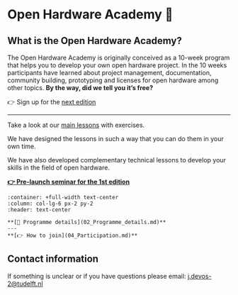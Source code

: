 
# Open Hardware Academy 🚀
<!-- ```{image} img/jpg/banner.jpg
:alt: hardware illustration
:align: center
:width: 90%
``` -->


## What is the Open Hardware Academy?

The Open Hardware Academy is originally conceived as a 10-week program that helps you to develop your own open hardware project. In the 10 weeks participants have learned about project management, documentation, community building, prototyping and licenses for open hardware among other topics. **By the way, did we tell you it’s free?**

👉 Sign up for the [next edition](./04_Participation#sign-up-for-the-2nd-edition-of-the-open-hardware-academy-2023)


---
Take a look at our [main lessons](./03_Lessons.md) with exercises.

We have designed the lessons in such a way that you can do them in your own time. 

We have also developed complementary technical lessons to develop your skills in the field of open hardware.


**[👉 Pre-launch seminar for the 1st edition](https://www.youtube.com/watch?v=wkpVgo1fIpA)**

```{panels}
:container: +full-width text-center
:column: col-lg-6 px-2 py-2
:header: text-center

**[🔎 Programme details](02_Programme_details.md)**
---
**[👉 How to join](04_Participation.md)**

```


## Contact information

If something is unclear or if you have questions please email: j.devos-2@tudelft.nl
